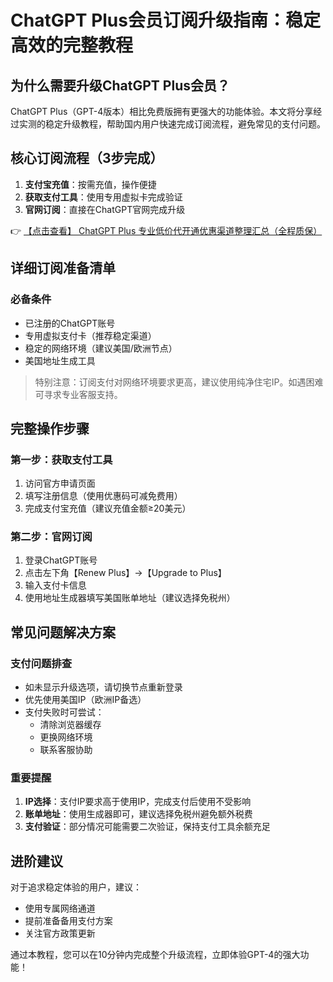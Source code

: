 # ChatGPT Plus会员订阅升级指南：稳定高效的完整教程

## 为什么需要升级ChatGPT Plus会员？

ChatGPT Plus（GPT-4版本）相比免费版拥有更强大的功能体验。本文将分享经过实测的稳定升级教程，帮助国内用户快速完成订阅流程，避免常见的支付问题。

## 核心订阅流程（3步完成）

1. **支付宝充值**：按需充值，操作便捷
2. **获取支付工具**：使用专用虚拟卡完成验证
3. **官网订阅**：直接在ChatGPT官网完成升级

👉 [【点击查看】 ChatGPT Plus 专业低价代开通优惠渠道整理汇总（全程质保）](https://bit.ly/DaiKai)

## 详细订阅准备清单

### 必备条件
- 已注册的ChatGPT账号
- 专用虚拟支付卡（推荐稳定渠道）
- 稳定的网络环境（建议美国/欧洲节点）
- 美国地址生成工具

> 特别注意：订阅支付对网络环境要求更高，建议使用纯净住宅IP。如遇困难可寻求专业客服支持。

## 完整操作步骤

### 第一步：获取支付工具
1. 访问官方申请页面
2. 填写注册信息（使用优惠码可减免费用）
3. 完成支付宝充值（建议充值金额≥20美元）

### 第二步：官网订阅
1. 登录ChatGPT账号
2. 点击左下角【Renew Plus】→【Upgrade to Plus】
3. 输入支付卡信息
4. 使用地址生成器填写美国账单地址（建议选择免税州）

## 常见问题解决方案

### 支付问题排查
- 如未显示升级选项，请切换节点重新登录
- 优先使用美国IP（欧洲IP备选）
- 支付失败时可尝试：
  - 清除浏览器缓存
  - 更换网络环境
  - 联系客服协助

### 重要提醒
1. **IP选择**：支付IP要求高于使用IP，完成支付后使用不受影响
2. **账单地址**：使用生成器即可，建议选择免税州避免额外税费
3. **支付验证**：部分情况可能需要二次验证，保持支付工具余额充足

## 进阶建议

对于追求稳定体验的用户，建议：
- 使用专属网络通道
- 提前准备备用支付方案
- 关注官方政策更新

通过本教程，您可以在10分钟内完成整个升级流程，立即体验GPT-4的强大功能！